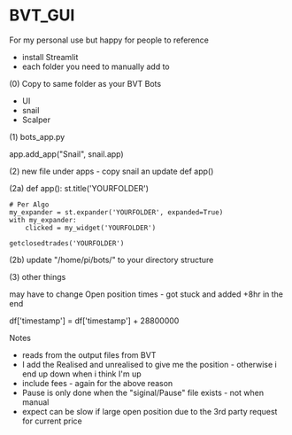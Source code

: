 # BVT_GUI

For my personal use but happy for people to reference 

* install Streamlit
* each folder you need to manually add to 

(0) Copy to same folder as your BVT Bots 


- UI
- snail
- Scalper



(1) bots_app.py 



app.add_app("Snail", snail.app)



(2) new file under apps - copy snail an update def app()

(2a) def app():
    st.title('YOURFOLDER')

    # Per Algo
    my_expander = st.expander('YOURFOLDER', expanded=True)
    with my_expander:
        clicked = my_widget('YOURFOLDER')

    getclosedtrades('YOURFOLDER')


(2b) update "/home/pi/bots/" to your directory structure 


(3) other things

may have to change Open position times - got stuck and added +8hr in the end 

df['timestamp'] = df['timestamp'] + 28800000

Notes

* reads from the output files from BVT
* I add the Realised and unrealised to give me the position - otherwise i end up down when i think I'm up
* include fees - again for the above reason
* Pause is only done when the "siginal/Pause" file exists - not when manual
* expect can be slow if large open position due to the 3rd party request for current price 
 


